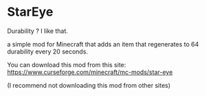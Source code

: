 # StarEye
Durability ? I like that.

a simple mod for Minecraft that adds an item that regenerates to 64 durability every 20 seconds.



You can download this mod from this site: https://www.curseforge.com/minecraft/mc-mods/star-eye

(I recommend not downloading this mod from other sites)
